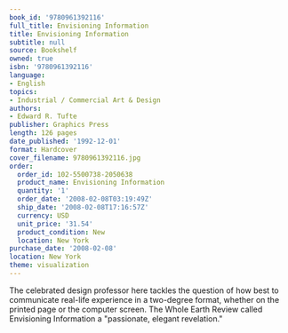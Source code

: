 ```yaml
---
book_id: '9780961392116'
full_title: Envisioning Information
title: Envisioning Information
subtitle: null
source: Bookshelf
owned: true
isbn: '9780961392116'
language:
- English
topics:
- Industrial / Commercial Art & Design
authors:
- Edward R. Tufte
publisher: Graphics Press
length: 126 pages
date_published: '1992-12-01'
format: Hardcover
cover_filename: 9780961392116.jpg
order:
  order_id: 102-5500738-2050638
  product_name: Envisioning Information
  quantity: '1'
  order_date: '2008-02-08T03:19:49Z'
  ship_date: '2008-02-08T17:16:57Z'
  currency: USD
  unit_price: '31.54'
  product_condition: New
  location: New York
purchase_date: '2008-02-08'
location: New York
theme: visualization
---
```

The celebrated design professor here tackles the question of how best to communicate real-life experience in a two-degree format, whether on the printed page or the computer screen. The Whole Earth Review called Envisioning Information a "passionate, elegant revelation."
